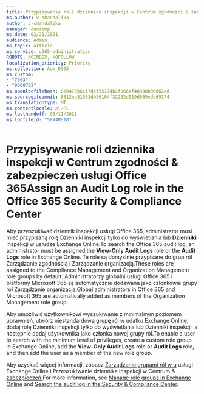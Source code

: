 ```yaml
---
title: Przypisywanie roli dziennika inspekcji w Centrum zgodności & zabezpieczeń usługi Office 365
ms.author: v-smandalika
author: v-smandalika
manager: dansimp
ms.date: 02/21/2021
audience: Admin
ms.topic: article
ms.service: o365-administration
ROBOTS: NOINDEX, NOFOLLOW
localization_priority: Priority
ms.collection: Adm_O365
ms.custom:
- "7363"
- "9000722"
ms.openlocfilehash: 0eb470b6c17def5517db2f866ef40898b36662ed
ms.sourcegitcommit: 6312ee31561db36104f32282d019d069ede69174
ms.translationtype: MT
ms.contentlocale: pl-PL
ms.lasthandoff: 03/11/2021
ms.locfileid: "50749518"
---
```

# <a name="assign-an-audit-log-role-in-the-office-365-security--compliance-center"></a><span data-ttu-id="3393f-102">Przypisywanie roli dziennika inspekcji w Centrum zgodności & zabezpieczeń usługi Office 365</span><span class="sxs-lookup"><span data-stu-id="3393f-102">Assign an Audit Log role in the Office 365 Security & Compliance Center</span></span>

<span data-ttu-id="3393f-103">Aby przeszukiwać dziennik inspekcji usługi Office 365,  administrator musi mieć przypisaną rolę Dzienniki inspekcji tylko do wyświetlania lub **Dzienniki** inspekcji w usłudze Exchange Online.</span><span class="sxs-lookup"><span data-stu-id="3393f-103">To search the Office 365 audit log, an administrator must be assigned the **View-Only Audit Logs** role or the **Audit Logs** role in Exchange Online.</span></span> <span data-ttu-id="3393f-104">Te role są domyślnie przypisane do grup ról Zarządzanie zgodnością i Zarządzanie organizacją.</span><span class="sxs-lookup"><span data-stu-id="3393f-104">These roles are assigned to the Compliance Management and Organization Management role groups by default.</span></span> <span data-ttu-id="3393f-105">Administratorzy globalni usługi Office 365 i platformy Microsoft 365 są automatycznie dodawana jako członkowie grupy ról Zarządzanie organizacją.</span><span class="sxs-lookup"><span data-stu-id="3393f-105">Global administrators in Office 365 and Microsoft 365 are automatically added as members of the Organization Management role group.</span></span>

<span data-ttu-id="3393f-106">Aby umożliwić użytkownikowi wyszukiwanie z minimalnym poziomem uprawnień, utwórz niestandardową grupę  ról w udatku  Exchange Online, dodaj rolę Dzienniki inspekcji tylko do wyświetlania lub Dzienniki inspekcji, a następnie dodaj użytkownika jako członka nowej grupy ról.</span><span class="sxs-lookup"><span data-stu-id="3393f-106">To enable a user to search with the minimum level of privileges, create a custom role group in Exchange Online, add the **View-Only Audit Logs** role or **Audit Logs** role, and then add the user as a member of the new role group.</span></span>

<span data-ttu-id="3393f-107">Aby uzyskać więcej informacji, zobacz [Zarządzanie grupami ról w u](https://docs.microsoft.com/Exchange/permissions-exo/role-groups) usługi Exchange Online i Przeszukiwanie dziennika inspekcji w Centrum & [zabezpieczeń.](https://docs.microsoft.com/microsoft-365/compliance/search-the-audit-log-in-security-and-compliance)</span><span class="sxs-lookup"><span data-stu-id="3393f-107">For more information, see [Manage role groups in Exchange Online](https://docs.microsoft.com/Exchange/permissions-exo/role-groups) and [Search the audit log in the Security & Compliance Center](https://docs.microsoft.com/microsoft-365/compliance/search-the-audit-log-in-security-and-compliance).</span></span>